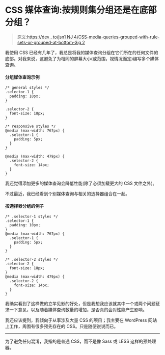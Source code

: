 # CSS 媒体查询:按规则集分组还是在底部分组？

> 原文:[https://dev . to/jsn1 NJ 4/CSS-media-queries-grouped-with-rule-sets-or-grouped-at-bottom-3ig 2](https://dev.to/jsn1nj4/css-media-queries-grouped-with-rule-sets-or-grouped-at-the-bottom-3ig2)

我使用 CSS 已经有几年了，我总是将我的媒体查询分组在它们所在的任何文件的底部。对我来说，这避免了为相同的屏幕大小(或范围，视情况而定)编写多个媒体查询。

#### [](#grouped-media-queries-example)分组媒体查询示例

```
/* general styles */
.selector-1 {
  padding: 10px;
}

.selector-2 {
  font-size: 18px;
}

/* responsive styles */
@media (max-width: 767px) {
  .selector-1 {
    padding: 5px;
  }
}

@media (max-width: 479px) {
  .selector-2 {
    font-size: 14px;
  }
} 
```

我还觉得添加更多的媒体查询会降低性能(除了必须加载更大的 CSS 文件之外)。

不过最近，我已经看到个别媒体查询与相关的选择器组合在一起。

#### [](#grouped-by-selectors-example)按选择器分组的例子

```
/* .selector-1 styles */
.selector-1 {
  padding: 10px;
}
@media (max-width: 767px) {
  .selector-1 {
    padding: 5px;
  }
}

/* .selector-2 styles */
.selector-2 {
  font-size: 18px;
}
@media (max-width: 479px) {
  .selector-2 {
    font-size: 14px;
  }
} 
```

我确实看到了这样做的立竿见影的好处，但是我想我应该就其中一个或两个问题征求一下意见，以及随着媒体查询数量的增加，是否真的会对性能产生影响。

我还应该提到，我倾向于从事涉及大量 CSS 的项目；我主要在 WordPress 网站上工作，周围有很多预先存在的 CSS。只是随便说说而已。

* * *

为了避免任何混淆，我指的是普通 CSS，而不是像 Sass 或 LESS 这样的预处理器。